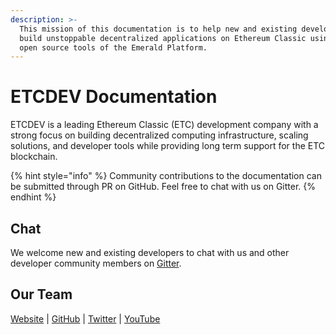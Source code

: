```yaml
---
description: >-
  This mission of this documentation is to help new and existing developers
  build unstoppable decentralized applications on Ethereum Classic using the
  open source tools of the Emerald Platform.
---
```


# ETCDEV Documentation

ETCDEV is a leading Ethereum Classic \(ETC\) development company with a strong focus on building decentralized computing infrastructure, scaling solutions, and developer tools while providing long term support for the ETC blockchain.

{% hint style="info" %}
Community contributions to the documentation can be submitted through PR on GitHub. Feel free to chat with us on Gitter.
{% endhint %}

## Chat

We welcome new and existing developers to chat with us and other developer community members on [Gitter](https://gitter.im/etcdev-public/).

## Our Team

[Website](http://etcdevteam.com) \| [GitHub](http://github.com/etcdevteam/) \| [Twitter](https://twitter.com/etcdev) \| [YouTube](https://www.youtube.com/channel/UCVYmiDI11qEo2GGGc_G48pw/featured)  

